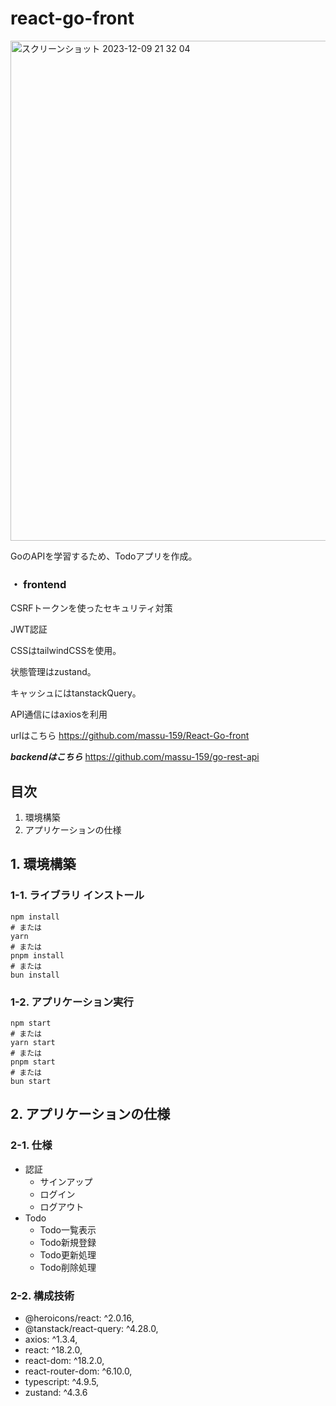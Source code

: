 # react-go-front
<img width="800" alt="スクリーンショット 2023-12-09 21 32 04" src="https://github.com/massu-159/React-Go-front/assets/75517054/3b453ff7-d9a3-4191-a178-51cbf1c4c82f">

GoのAPIを学習するため、Todoアプリを作成。

### ・ frontend

CSRFトークンを使ったセキュリティ対策

JWT認証

CSSはtailwindCSSを使用。

状態管理はzustand。

キャッシュにはtanstackQuery。

API通信にはaxiosを利用

urlはこちら
https://github.com/massu-159/React-Go-front

***backendはこちら***
https://github.com/massu-159/go-rest-api

## 目次
1. 環境構築
2. アプリケーションの仕様

## 1. 環境構築

### 1-1. ライブラリ インストール

```
npm install
# または
yarn
# または
pnpm install
# または
bun install
```

### 1-2. アプリケーション実行

```
npm start
# または
yarn start
# または
pnpm start
# または
bun start
```

## 2. アプリケーションの仕様

### 2-1. 仕様
- 認証
  - サインアップ
  - ログイン
  - ログアウト
- Todo
  - Todo一覧表示
  - Todo新規登録
  - Todo更新処理
  - Todo削除処理

### 2-2. 構成技術
- @heroicons/react: ^2.0.16,
- @tanstack/react-query: ^4.28.0,
- axios: ^1.3.4,
- react: ^18.2.0,
- react-dom: ^18.2.0,
- react-router-dom: ^6.10.0,
- typescript: ^4.9.5,
- zustand: ^4.3.6

